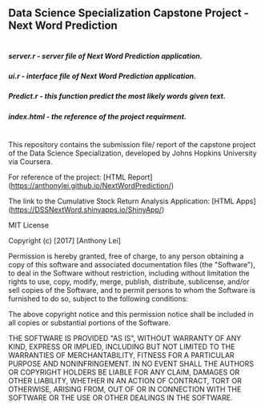 ## Data Science Specialization Capstone Project - Next Word Prediction
#
##### server.r - server file of Next Word Prediction application.
##### ui.r - interface file of Next Word Prediction application.
##### Predict.r - this function predict the most likely words given text.
##### index.html - the reference of the project requirment.
#

This repository contains the submission file/ report of the capstone project of the Data Science Specialization, developed by Johns Hopkins University via Coursera.

For reference of the project: [HTML Report] (https://anthonylei.github.io/NextWordPrediction/)

The link to the Cumulative Stock Return Analysis Application: [HTML Apps] (https://DSSNextWord.shinyapps.io/ShinyApp/)

MIT License

Copyright (c) [2017] [Anthony Lei]

Permission is hereby granted, free of charge, to any person obtaining a copy
of this software and associated documentation files (the "Software"), to deal
in the Software without restriction, including without limitation the rights
to use, copy, modify, merge, publish, distribute, sublicense, and/or sell
copies of the Software, and to permit persons to whom the Software is
furnished to do so, subject to the following conditions:

The above copyright notice and this permission notice shall be included in all
copies or substantial portions of the Software.

THE SOFTWARE IS PROVIDED "AS IS", WITHOUT WARRANTY OF ANY KIND, EXPRESS OR
IMPLIED, INCLUDING BUT NOT LIMITED TO THE WARRANTIES OF MERCHANTABILITY,
FITNESS FOR A PARTICULAR PURPOSE AND NONINFRINGEMENT. IN NO EVENT SHALL THE
AUTHORS OR COPYRIGHT HOLDERS BE LIABLE FOR ANY CLAIM, DAMAGES OR OTHER
LIABILITY, WHETHER IN AN ACTION OF CONTRACT, TORT OR OTHERWISE, ARISING FROM,
OUT OF OR IN CONNECTION WITH THE SOFTWARE OR THE USE OR OTHER DEALINGS IN THE
SOFTWARE.